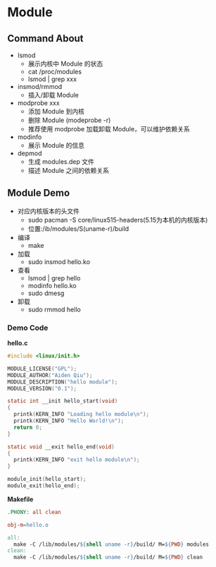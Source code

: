 

# Module

## Command About
- lsmod
  - 展示内核中 Module 的状态
  - cat /proc/modules
  - lsmod | grep xxx
- insmod/rmmod
  - 插入/卸载 Module
- modprobe xxx
  - 添加 Module 到内核
  - 删除 Module (modeprobe -r)
  - 推荐使用 modprobe 加载卸载 Module，可以维护依赖关系    
- modinfo
  - 展示 Module 的信息
- depmod
  - 生成 modules.dep 文件
  - 描述 Module 之间的依赖关系


## Module Demo

- 对应内核版本的头文件
  - sudo pacman -S core/linux515-headers(5.15为本机的内核版本)
  - 位置:/ib/modules/S(uname-r)/build
- 编译
  - make
- 加载
  - sudo insmod hello.ko
- 查看
  - lsmod | grep hello
  - modinfo hello.ko
  - sudo dmesg
- 卸载
  - sudo rmmod hello


### Demo Code

**hello.c**
```c
#include <linux/init.h>

MODULE_LICENSE("GPL");
MODULE_AUTHOR("Aiden Qiu");
MODULE_DESCRIPTION("hello module");
MODULE_VERSION("0.1");

static int __init hello_start(void)
{
  printk(KERN_INFO "Loading hello module\n");
  printk(KERN_INFO "Hello World!\n");
  return 0;
}

static void __exit hello_end(void)
{
  printk(KERN_INFO "exit hello module\n");
}

module_init(hello_start);
module_exit(hello_end);
```

**Makefile**
```Makefile
.PHONY: all clean

obj-m=hello.o

all:
  make -C /lib/modules/${shell uname -r}/build/ M=${PWD} modules
clean:
  make -C /lib/modules/${shell uname -r}/build/ M=${PWD} clean
```




























